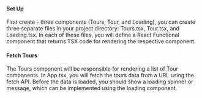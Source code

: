 #### Set Up

First create - three components (Tours, Tour, and Loading), you can create
three separate files in your project directory: Tours.tsx, Tour.tsx, and Loading.tsx.
In each of these files, you will define a React Functional component that returns TSX code
for rendering the respective component.

#### Fetch Tours

The Tours component will be responsible for rendering a list of Tour components.
In App.tsx, you will fetch the tours data from a URL using the fetch API. Before the
data is loaded, you should show a loading spinner or message, which can be implemented
using the loading component.
